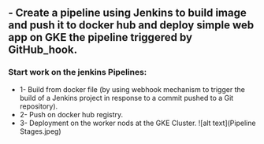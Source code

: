 ## - Create a pipeline using Jenkins to build image and push it to docker hub and deploy simple web app on GKE the pipeline triggered by GitHub_hook.
### Start work on the jenkins Pipelines:
* 1- Build from docker file (by using webhook mechanism to trigger the build of a Jenkins project in response to a commit pushed to a Git repository).
* 2- Push on docker hub registry.
* 3- Deployment on the worker nods at the GKE Cluster.
![alt text](Pipeline Stages.jpeg)
